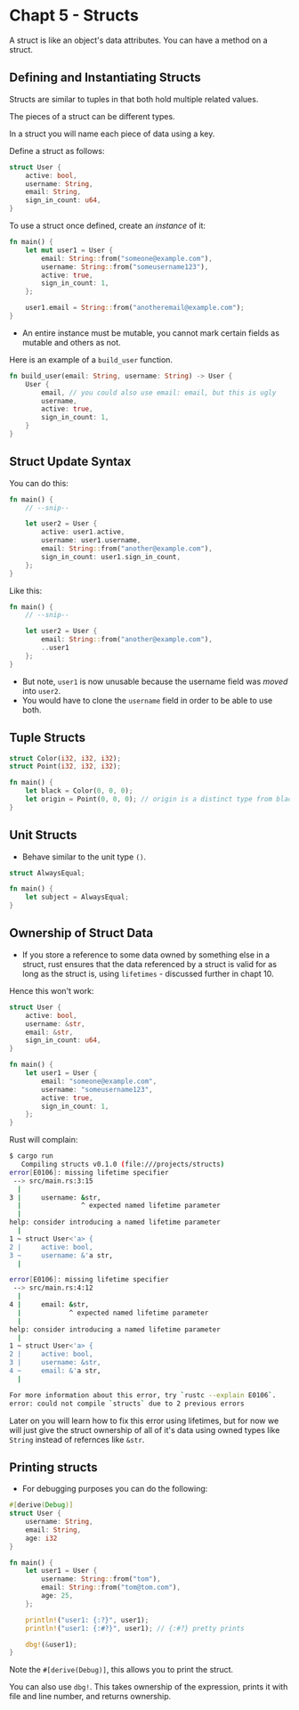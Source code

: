 # Chapt 5 - Structs

A struct is like an object's data attributes.
You can have a method on a struct.

## Defining and Instantiating Structs

Structs are similar to tuples in that both hold multiple related values.

The pieces of a struct can be different types.

In a struct you will name each piece of data using a key.

Define a struct as follows:
```rust
struct User {
    active: bool,
    username: String,
    email: String,
    sign_in_count: u64,
}
```

To use a struct once defined, create an *instance* of it:
```rust
fn main() {
    let mut user1 = User {
        email: String::from("someone@example.com"),
        username: String::from("someusername123"),
        active: true,
        sign_in_count: 1,
    };

    user1.email = String::from("anotheremail@example.com");
}
```

- An entire instance must be mutable, you cannot mark certain fields as mutable and others as not.

Here is an example of a `build_user` function.
```rust
fn build_user(email: String, username: String) -> User {
    User {
        email, // you could also use email: email, but this is ugly
        username,
        active: true,
        sign_in_count: 1,
    }
}
```

## Struct Update Syntax
You can do this:
```rust
fn main() {
    // --snip--

    let user2 = User {
        active: user1.active,
        username: user1.username,
        email: String::from("another@example.com"),
        sign_in_count: user1.sign_in_count,
    };
}
```
Like this:
```rust
fn main() {
    // --snip--

    let user2 = User {
        email: String::from("another@example.com"),
        ..user1
    };
}
```

- But note, `user1` is now unusable because the username field was *moved* into `user2`.
- You would have to clone the `username` field in order to be able to use both.

## Tuple Structs

```rust
struct Color(i32, i32, i32);
struct Point(i32, i32, i32);

fn main() {
    let black = Color(0, 0, 0);
    let origin = Point(0, 0, 0); // origin is a distinct type from black
}
```

## Unit Structs

- Behave similar to the unit type `()`.

```rust
struct AlwaysEqual;

fn main() {
    let subject = AlwaysEqual;
}
```

## Ownership of Struct Data

- If you store a reference to some data owned by something else in a struct, rust ensures that the data referenced by a struct is valid for as long as the struct is, using `lifetimes` - discussed further in chapt 10.

Hence this won't work:
```rust
struct User {
    active: bool,
    username: &str,
    email: &str,
    sign_in_count: u64,
}

fn main() {
    let user1 = User {
        email: "someone@example.com",
        username: "someusername123",
        active: true,
        sign_in_count: 1,
    };
}
```
Rust will complain:
```bash
$ cargo run
   Compiling structs v0.1.0 (file:///projects/structs)
error[E0106]: missing lifetime specifier
 --> src/main.rs:3:15
  |
3 |     username: &str,
  |               ^ expected named lifetime parameter
  |
help: consider introducing a named lifetime parameter
  |
1 ~ struct User<'a> {
2 |     active: bool,
3 ~     username: &'a str,
  |

error[E0106]: missing lifetime specifier
 --> src/main.rs:4:12
  |
4 |     email: &str,
  |            ^ expected named lifetime parameter
  |
help: consider introducing a named lifetime parameter
  |
1 ~ struct User<'a> {
2 |     active: bool,
3 |     username: &str,
4 ~     email: &'a str,
  |

For more information about this error, try `rustc --explain E0106`.
error: could not compile `structs` due to 2 previous errors
```

Later on you will learn how to fix this error using lifetimes, but for now we will just give the struct ownership of all of it's data using owned types like `String` instead of refernces like `&str`.

## Printing structs

- For debugging purposes you can do the following:
```rust
#[derive(Debug)]
struct User {
    username: String,
    email: String,
    age: i32
}

fn main() {
    let user1 = User {
        username: String::from("tom"),
        email: String::from("tom@tom.com"),
        age: 25,
    };

    println!("user1: {:?}", user1);
    println!("user1: {:#?}", user1); // {:#?} pretty prints

    dbg!(&user1);
}
```
Note the `#[derive(Debug)]`, this allows you to print the struct.

You can also use `dbg!`. This takes ownership of the expression, prints it with file and line number, and returns ownership.
